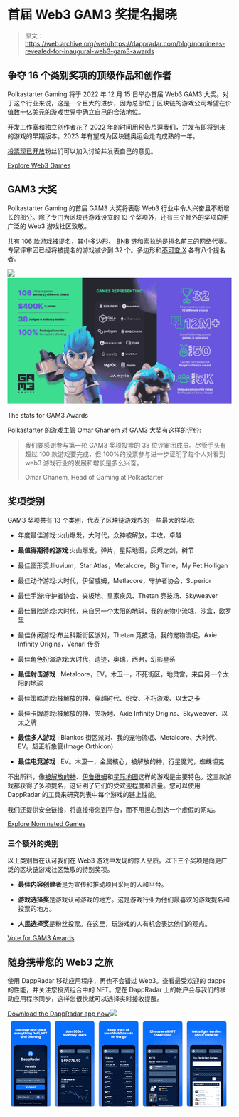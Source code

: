 # 首届 Web3 GAM3 奖提名揭晓

> 原文：<https://web.archive.org/web/https://dappradar.com/blog/nominees-revealed-for-inaugural-web3-gam3-awards>

## 争夺 16 个类别奖项的顶级作品和创作者

Polkastarter Gaming 将于 2022 年 12 月 15 日举办首届 Web3 GAM3 大奖。对于这个行业来说，这是一个巨大的进步，因为总部位于区块链的游戏公司希望在价值数十亿美元的游戏世界中确立自己的合法地位。

开发工作室和独立创作者花了 2022 年的时间用预告片逗我们，并发布即将到来的游戏的早期版本。2023 年有望成为区块链奥运会走向成熟的一年。

[投票现已开放](https://web.archive.org/web/20221201051704/http://polkastarter.gg/gam3awards/)粉丝们可以加入讨论并发表自己的意见。

[Explore Web3 Games](https://web.archive.org/web/20221201051704/https://dappradar.com/rankings/category/games)

## GAM3 大奖

Polkastarter Gaming 的首届 GAM3 大奖将表彰 Web3 行业中令人兴奋且不断增长的部分。除了专门为区块链游戏设立的 13 个奖项外，还有三个额外的奖项向更广泛的 Web3 游戏社区致敬。

共有 106 款游戏被提名，其中[多边形](https://web.archive.org/web/20221201051704/https://dappradar.com/rankings/protocol/polygon/category/games)、 [BNB 链](https://web.archive.org/web/20221201051704/https://dappradar.com/rankings/protocol/binance-smart-chain/category/games)和[索拉纳](https://web.archive.org/web/20221201051704/https://dappradar.com/rankings/protocol/solana/category/games)是排名前三的网络代表。专家评审团已经将被提名的游戏减少到 32 个。多边形和[不可变 X](https://web.archive.org/web/20221201051704/https://dappradar.com/rankings/protocol/immutablex/category/games) 各有八个提名者。

![](img/2538ef2d8acd5cca20f333930034dc99.png)![](img/50cad4ba872e4963cb7474e083218057.png)

The stats for GAM3 Awards

Polkastarter 的游戏主管 Omar Ghanem 对 GAM3 大奖有这样的评价:

> 我们要感谢参与第一轮 GAM3 奖项投票的 38 位评审团成员。尽管手头有超过 100 款游戏要完成，但 100%的投票参与进一步证明了每个人对看到 web3 游戏行业的发展和增长是多么兴奋。
> 
> Omar Ghanem, Head of Gaming at Polkastarter

## 奖项类别

GAM3 奖项共有 13 个类别，代表了区块链游戏界的一些最大的奖项:

*   年度最佳游戏:火山爆发，大时代，众神被解放，丰收，卓越

*   **最值得期待的游戏**:火山爆发，弹片，星际地图，灰烬之剑，树节

*   最佳图形奖:Illuvium，Star Atlas，Metalcore，Big Time，My Pet Holligan

*   最佳动作游戏:大时代，伊留威姆，Metlacore，守护者协会，Superior

*   最佳手游:守护者协会、夹板地、皇家疾风、Thetan 竞技场、Skyweaver

*   最佳冒险游戏:大时代，来自另一个太阳的地球，我的宠物小流氓，沙盒，欧罗里

*   最佳休闲游戏:布兰科斯街区派对，Thetan 竞技场，我的宠物流氓，Axie Infinity Origins，Venari 传奇

*   最佳角色扮演游戏:大时代，遗迹，奥瑞，西弗，幻影星系

*   **最佳射击游戏** : Metalcore，EV。木卫一，不死街区，地灵宫，来自另一个太阳的地球

*   最佳策略游戏:被解放的神、穿越时代、织女、不朽游戏、以太之卡

*   最佳卡牌游戏:被解放的神、夹板地、Axie Infinity Origins、Skyweaver、以太之牌

*   **最佳多人游戏** : Blankos 街区派对、我的宠物流氓、Metalcore、大时代、EV。超正析象管(Image Orthicon)

*   **最佳电竞游戏** : EV。木卫一，金属核心，被解放的神，行星魔咒，蜘蛛坦克

不出所料，像[被解放的神](https://web.archive.org/web/20221201051704/https://dappradar.com/multichain/games/gods-unchained)、[伊鲁维姆](https://web.archive.org/web/20221201051704/https://dappradar.com/multichain/games/illuvium-1)和[星际地图](https://web.archive.org/web/20221201051704/https://dappradar.com/solana/games/star-atlas)这样的游戏是主要特色。这三款游戏都获得了多项提名，这证明了它们的受欢迎程度和质量。您可以使用 DappRadar 的工具来研究列表中每个游戏的链上性能。

我们还提供安全链接，将直接带您到平台，而不用担心到达一个虚假的网站。

[Explore Nominated Games](https://web.archive.org/web/20221201051704/https://dappradar.com/rankings/category/games)

### 三个额外的类别

以上类别旨在认可我们在 Web3 游戏中发现的惊人品质。以下三个奖项是向更广泛的区块链游戏社区致敬的特别奖项。

*   **最佳内容创建者**是为宣传和推动项目采用的人和平台。

*   **游戏选择奖**是游戏认可游戏的地方。这是游戏行业为他们最喜欢的游戏提名和投票的地方。

*   **人民选择奖**是粉丝投票。在这里，玩游戏的人有机会表达他们的观点。

[Vote for GAM3 Awards](https://web.archive.org/web/20221201051704/http://polkastarter.gg/gam3awards/)

## 随身携带您的 Web3 之旅

使用 DappRadar 移动应用程序，再也不会错过 Web3。查看最受欢迎的 dapps 的性能，并关注您投资组合中的 NFT。您在 DappRadar 上的帐户会与我们的移动应用程序同步，这样您很快就可以选择实时接收提醒。

[Download the DappRadar app now](https://web.archive.org/web/20221201051704/https://dappradar.app.link/blog)[](https://web.archive.org/web/20221201051704/https://play.google.com/store/apps/details?id=com.portfolio.dappradar)[![](img/a3634373d68930c5d4e8a7fce618f91f.png)<picture>![](img/52eca6e1cc1184a8174dfd82a67c18d0.png)</picture>](https://web.archive.org/web/20221201051704/https://play.google.com/store/apps/details?id=com.portfolio.dappradar)